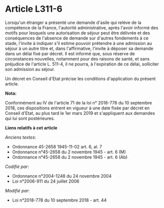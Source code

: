 # Article L311-6

Lorsqu'un étranger a présenté une demande d'asile qui relève de la compétence de la France, l'autorité administrative, après
l'avoir informé des motifs pour lesquels une autorisation de séjour peut être délivrée et des conséquences de l'absence de
demande sur d'autres fondements à ce stade, l'invite à indiquer s'il estime pouvoir prétendre à une admission au séjour à un
autre titre et, dans l'affirmative, l'invite à déposer sa demande dans un délai fixé par décret. Il est informé que, sous
réserve de circonstances nouvelles, notamment pour des raisons de santé, et sans préjudice de l'article L. 511-4, il ne
pourra, à l'expiration de ce délai, solliciter son admission au séjour.

Un décret en Conseil d'Etat précise les conditions d'application du présent article.

**Nota:**

Conformément au IV de l'article 71 de la loi n° 2018-778 du 10 septembre 2018, ces dispositions entrent en vigueur à une date
fixée par décret en Conseil d'Etat, au plus tard le 1er mars 2019 et s'appliquent aux demandes qui lui sont postérieures.

**Liens relatifs à cet article**

_Anciens textes_:

  - Ordonnance 45-2658 1945-11-02 art. 6, al. 7
  - Ordonnance n°45-2658 du 2 novembre 1945 - art. 6 (M)
  - Ordonnance n°45-2658 du 2 novembre 1945 - art. 6 (Ab)

_Codifié par_:

  - Ordonnance n°2004-1248 du 24 novembre 2004
  - Loi n°2006-911 du 24 juillet 2006

_Modifié par_:

  - Loi n°2018-778 du 10 septembre 2018 - art. 44
